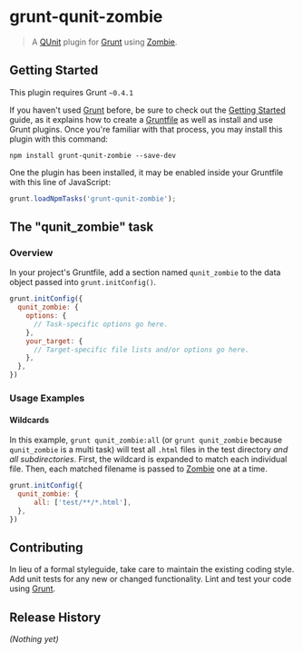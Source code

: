 # grunt-qunit-zombie

> A [QUnit][] plugin for [Grunt][] using [Zombie][].

[QUnit]: http://qunitjs.com/
[Grunt]: http://gruntjs.com/
[Zombie]: http://zombie.labnotes.org/

## Getting Started
This plugin requires Grunt `~0.4.1`

If you haven't used [Grunt][] before, be sure to check out the [Getting Started](http://gruntjs.com/getting-started) guide, as it explains how to create a [Gruntfile](http://gruntjs.com/sample-gruntfile) as well as install and use Grunt plugins. Once you're familiar with that process, you may install this plugin with this command:

```shell
npm install grunt-qunit-zombie --save-dev
```

One the plugin has been installed, it may be enabled inside your Gruntfile with this line of JavaScript:

```js
grunt.loadNpmTasks('grunt-qunit-zombie');
```

## The "qunit_zombie" task

### Overview
In your project's Gruntfile, add a section named `qunit_zombie` to the data object passed into `grunt.initConfig()`.

```js
grunt.initConfig({
  qunit_zombie: {
    options: {
      // Task-specific options go here.
    },
    your_target: {
      // Target-specific file lists and/or options go here.
    },
  },
})
```

### Usage Examples

#### Wildcards
In this example, `grunt qunit_zombie:all` (or `grunt qunit_zombie` because `qunit_zombie` is a multi task) will test all `.html` files in the test directory _and all subdirectories_. First, the wildcard is expanded to match each individual file. Then, each matched filename is passed to [Zombie][] one at a time.

```js
grunt.initConfig({
  qunit_zombie: {
      all: ['test/**/*.html'],
  },
})
```

## Contributing
In lieu of a formal styleguide, take care to maintain the existing coding style. Add unit tests for any new or changed functionality. Lint and test your code using [Grunt][].

## Release History
_(Nothing yet)_
